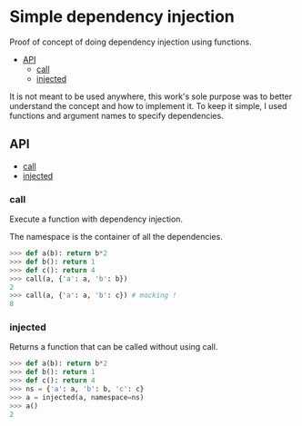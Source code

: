 # Simple dependency injection

Proof of concept of doing dependency injection using functions.

- [API](#api)
    - [call](#call)
    - [injected](#injected)

It is not meant to be used anywhere, this work's sole
purpose was to better understand the concept and how
to implement it. To keep it simple, I used functions
and argument names to specify dependencies.


## API

- [call](#call)
- [injected](#injected)


### call

Execute a function with dependency injection.

The namespace is the container of all the dependencies.

```python
>>> def a(b): return b*2
>>> def b(): return 1
>>> def c(): return 4
>>> call(a, {'a': a, 'b': b})
2
>>> call(a, {'a': a, 'b': c}) # mocking !
8
```


### injected

Returns a function that can be called without using call.


```python
>>> def a(b): return b*2
>>> def b(): return 1
>>> def c(): return 4
>>> ns = {'a': a, 'b': b, 'c': c}
>>> a = injected(a, namespace=ns)
>>> a()
2
```
